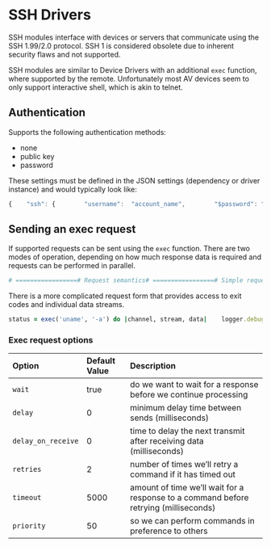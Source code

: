 # SSH Drivers

SSH modules interface with devices or servers that communicate using the SSH 1.99/2.0 protocol. SSH 1 is considered obsolete due to inherent security flaws and not supported.

SSH modules are similar to Device Drivers with an additional `exec` function, where supported by the remote. Unfortunately most AV devices seem to only support interactive shell, which is akin to telnet.

## Authentication

Supports the following authentication methods:

* none
* public key
* password

These settings must be defined in the JSON settings \(dependency or driver instance\) and would typically look like:

```javascript
{    "ssh": {        "username":  "account_name",        "$password": "password", // $ sign will encrypt the password and/or private key        "$key_data": "-----BEGIN RSA PRIVATE KEY-----\nMIIEogIBAAKCAQEAqccvUza8FCinI4X8HSiXwIqQN6TGvcNBJnjPqGJxlstq1IfU\nkFa3S9eJl+CBkyjfvJ5ggdLN0S2EuGWwc/bdE3LKOWX8F15tFP0=\n-----END RSA PRIVATE KEY-----"    }}
```



## Sending an exec request

If supported requests can be sent using the `exec` function. There are two modes of operation, depending on how much response data is required and requests can be performed in parallel.

```ruby
# =================# Request semantics# =================# Simple request. (these are equivalent)exec('command –a')exec('command', '-a')# Simple request. Complex argumentsexec('setname -full Stephen von Takach') # This will failexec('setname', '-full', 'Stephen von Takach') # Will succeed, escaped properly# ==============================# Accessing responses (promises)# ==============================# .value pauses execution and waits for the response before continuingexec('command', '-a').value  # => return all output as a string or raise error# .then provides callbacks so execution is not pausedexec('command', '-a').then { |response|    # Process response}.catch { |error|    # Handle error}# Commands are queued by default as many devices can only handle a single request at a time.# However you can perform requests in paralleltasks = []tasks << exec('command1', '-a', wait: false)tasks << exec('command2', '-a', wait: false)tasks << exec('command3', '-a', wait: false)# Wait until all commands have completed (optional)response_array = thread.all(tasks).value
```

There is a more complicated request form that provides access to exit codes and individual data streams.

```ruby
status = exec('uname', '-a') do |channel, stream, data|    logger.debug { data } if stream == :stdout    logger.error { data } if stream == :stderrendstatus.value # => {exit_code: 137, exit_signal: 9}
```

### Exec request options

| Option | Default Value | Description |
| :--- | :--- | :--- |
| `wait` | true | do we want to wait for a response before we continue processing |
| `delay` | 0 | minimum delay time between sends \(milliseconds\) |
| `delay_on_receive` | 0 | time to delay the next transmit after receiving data \(milliseconds\) |
| `retries` | 2 | number of times we’ll retry a command if it has timed out |
| `timeout` | 5000 | amount of time we’ll wait for a response to a command before retrying \(milliseconds\) |
| `priority` | 50 | so we can perform commands in preference to others |

